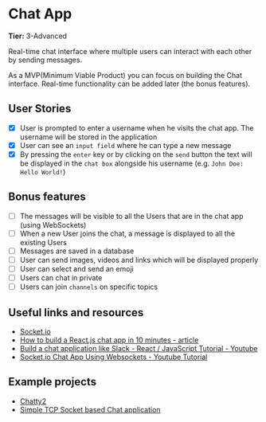 # Chat App

**Tier:** 3-Advanced

Real-time chat interface where multiple users can interact with each other by sending messages.

As a MVP(Minimum Viable Product) you can focus on building the Chat interface. Real-time functionality can be added later (the bonus features).

## User Stories

-   [x] User is prompted to enter a username when he visits the chat app. The username will be stored in the application
-   [x] User can see an `input field` where he can type a new message
-   [x] By pressing the `enter` key or by clicking on the `send` button the text will be displayed in the `chat box` alongside his username (e.g. `John Doe: Hello World!`)

## Bonus features

-   [ ] The messages will be visible to all the Users that are in the chat app (using WebSockets)
-   [ ] When a new User joins the chat, a message is displayed to all the existing Users
-   [ ] Messages are saved in a database
-   [ ] User can send images, videos and links which will be displayed properly
-   [ ] User can select and send an emoji
-   [ ] Users can chat in private
-   [ ] Users can join `channels` on specific topics

## Useful links and resources

-   [Socket.io](https://socket.io)
-   [How to build a React.js chat app in 10 minutes - article](https://medium.freecodecamp.org/how-to-build-a-react-js-chat-app-in-10-minutes-c9233794642b)
-   [Build a chat application like Slack - React / JavaScript Tutorial - Youtube](https://www.youtube.com/watch?v=a-JKj7m2LIo)
-   [Socket.io Chat App Using Websockets - Youtube Tutorial](https://www.youtube.com/watch?v=tHbCkikFfDE)

## Example projects

-   [Chatty2](https://web-chatty.herokuapp.com/)
-   [Simple TCP Socket based Chat application](https://github.com/dularish/Simple-TCP-Socket-based-Chat-App)
